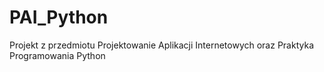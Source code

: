 # PAI_Python
Projekt z przedmiotu Projektowanie Aplikacji Internetowych oraz Praktyka Programowania Python
